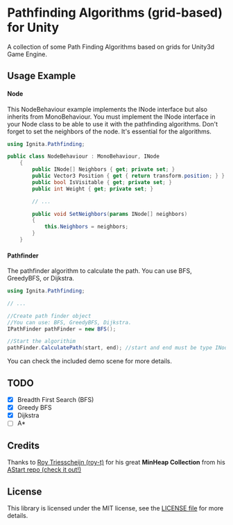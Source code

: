 # Pathfinding Algorithms (grid-based) for Unity
A collection of some Path Finding Algorithms based on grids for Unity3d Game Engine.

## Usage Example

#### Node
This NodeBehaviour example implements the INode interface but also inherits from MonoBehaviour. 
You must implement the INode interface in your Node class to be able to use it with the pathfinding algorithms.
Don't forget to set the neighbors of the node. It's essential for the algorithms.
```C#
using Ignita.Pathfinding;

public class NodeBehaviour : MonoBehaviour, INode
    {
        public INode[] Neighbors { get; private set; }
        public Vector3 Position { get { return transform.position; } }
        public bool IsVisitable { get; private set; }
        public int Weight { get; private set; }

        // ...

        public void SetNeighbors(params INode[] neighbors)
        {
            this.Neighbors = neighbors;
        }
    }
```

#### Pathfinder
The pathfinder algorithm to calculate the path.
You can use BFS, GreedyBFS, or Dijkstra.
```C#
using Ignita.Pathfinding;

// ...

//Create path finder object
//You can use: BFS, GreedyBFS, Dijkstra.
IPathFinder pathFinder = new BFS();

//Start the algorithim
pathFinder.CalculatePath(start, end); //start and end must be type INode.

```
You can check the included demo scene for more details.

## TODO
- [x] Breadth First Search (BFS)
- [x] Greedy BFS
- [x] Dijkstra
- [ ] A*

## Credits
Thanks to [Roy Triesscheijn (roy-t)](https://github.com/roy-t "Roy Triesscheijn(roy-t) profile") for his great **MinHeap Collection** from his [AStart repo (check it out!)](https://github.com/roy-t/AStar "Roy-T.AStar repo")

## License
This library is licensed under the MIT license, see the [LICENSE file](https://github.com/MarcoElz/unity-pathfinding-grid/blob/master/LICENSE) for more details.
